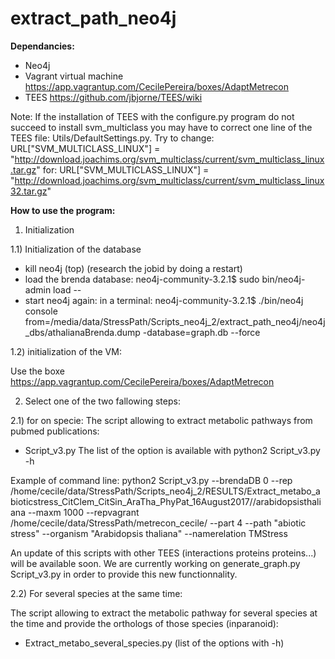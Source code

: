 # extract_path_neo4j

**Dependancies:**
* Neo4j 
* Vagrant virtual machine https://app.vagrantup.com/CecilePereira/boxes/AdaptMetrecon​
* TEES https://github.com/jbjorne/TEES/wiki

Note: If the installation of TEES with the configure.py program do not succeed to install svm_multiclass you may have to correct one line of the TEES file: Utils/DefaultSettings.py.
Try to change:
URL["SVM_MULTICLASS_LINUX"] = "http://download.joachims.org/svm_multiclass/current/svm_multiclass_linux.tar.gz"
for:
URL["SVM_MULTICLASS_LINUX"] = "http://download.joachims.org/svm_multiclass/current/svm_multiclass_linux32.tar.gz"

**How to use the program:**

1) Initialization 

1.1) Initialization of the database

* kill neo4j (top) (research the jobid by doing a restart)
* load the brenda database: neo4j-community-3.2.1$ sudo bin/neo4j-admin load --
* start neo4j again: in a terminal: neo4j-community-3.2.1$ ./bin/neo4j console from=/media/data/StressPath/Scripts_neo4j_2/extract_path_neo4j/neo4j_dbs/athalianaBrenda.dump -database=graph.db --force

1.2) initialization of the VM:

Use the boxe https://app.vagrantup.com/CecilePereira/boxes/AdaptMetrecon

2) Select one of the two fallowing steps:

2.1) for on specie:
The script allowing to extract metabolic pathways from pubmed publications:
* Script_v3.py
The list of the option is available with python2 Script_v3.py -h

Example of command line:
python2 Script_v3.py --brendaDB 0 --rep /home/cecile/data/StressPath/Scripts_neo4j_2/RESULTS/Extract_metabo_abioticstress_CitClem_CitSin_AraTha_PhyPat_16August2017//arabidopsisthaliana --maxm 1000 --repvagrant /home/cecile/data/StressPath/metrecon_cecile/ --part 4 --path "abiotic stress" --organism "Arabidopsis thaliana" --namerelation TMStress

An update of this scripts with other TEES (interactions proteins proteins...) will be available soon.
We are currently working on generate_graph.py Script_v3.py in order to provide this new functionnality.

2.2) For several species at the same time:

The script allowing to extract the metabolic pathway for several species at the time and provide the orthologs of those species (inparanoid):
* Extract_metabo_several_species.py (list of the options with -h)


